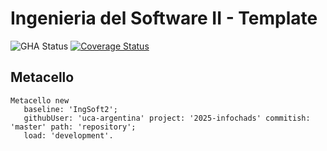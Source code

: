 # Ingenieria del Software II - Template

![GHA Status](https://github.com/uca-argentina/2025-infochads/actions/workflows/GHA.yml/badge.svg)
[![Coverage Status](https://coveralls.io/repos/github/uca-argentina/2025-infochads/badge.svg?branch=master)](https://coveralls.io/github/uca-argentina/project-template?branch=master)

## Metacello

```smalltalk
Metacello new
   baseline: 'IngSoft2';
   githubUser: 'uca-argentina' project: '2025-infochads' commitish: 'master' path: 'repository';
   load: 'development'.
```
